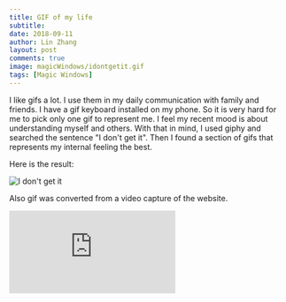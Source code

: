 ```yaml
---
title: GIF of my life
subtitle:
date: 2018-09-11
author: Lin Zhang
layout: post
comments: true
image: magicWindows/idontgetit.gif
tags: [Magic Windows]
---
```


I like gifs a lot. I use them in my daily communication with family and friends. I have a gif keyboard installed on my phone. So it is very hard for me to pick only one gif to represent me. I feel my recent mood is about understanding myself and others. With that in mind, I used giphy and searched the sentence "I don't get it". Then I found a section of gifs that represents my internal feeling the best.

Here is the result:

![I don't get it]({{site.baseurl}}/images/magicWindow/idontgetit.gif)

Also gif was converted from a video capture of the website.

<iframe src="https://www.youtube-nocookie.com/embed/1zo2FQArFCk?rel=0" frameborder="0" allow="autoplay; encrypted-media" allowfullscreen></iframe>
